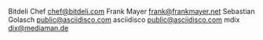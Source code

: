 Bitdeli Chef <chef@bitdeli.com>
Frank Mayer <frank@frankmayer.net>
Sebastian Golasch <public@asciidisco.com>
asciidisco <public@asciidisco.com>
mdix <dix@mediaman.de>